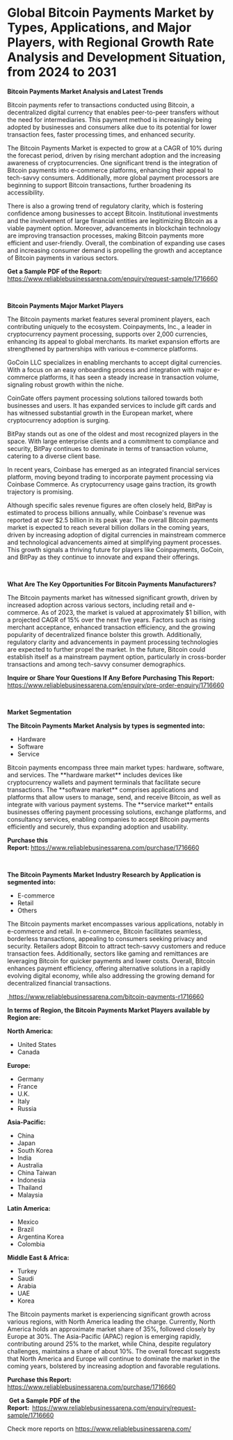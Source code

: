 <p><h1>Global Bitcoin Payments Market by Types, Applications, and Major Players, with Regional Growth Rate Analysis and Development Situation, from 2024 to 2031</h1></p><p><strong>Bitcoin Payments Market Analysis and Latest Trends</strong></p>
<p><p>Bitcoin payments refer to transactions conducted using Bitcoin, a decentralized digital currency that enables peer-to-peer transfers without the need for intermediaries. This payment method is increasingly being adopted by businesses and consumers alike due to its potential for lower transaction fees, faster processing times, and enhanced security.</p><p>The Bitcoin Payments Market is expected to grow at a CAGR of 10% during the forecast period, driven by rising merchant adoption and the increasing awareness of cryptocurrencies. One significant trend is the integration of Bitcoin payments into e-commerce platforms, enhancing their appeal to tech-savvy consumers. Additionally, more global payment processors are beginning to support Bitcoin transactions, further broadening its accessibility.</p><p>There is also a growing trend of regulatory clarity, which is fostering confidence among businesses to accept Bitcoin. Institutional investments and the involvement of large financial entities are legitimizing Bitcoin as a viable payment option. Moreover, advancements in blockchain technology are improving transaction processes, making Bitcoin payments more efficient and user-friendly. Overall, the combination of expanding use cases and increasing consumer demand is propelling the growth and acceptance of Bitcoin payments in various sectors.</p></p>
<p><strong>Get a Sample PDF of the Report:&nbsp;</strong> <a href="https://www.reliablebusinessarena.com/enquiry/request-sample/1716660?utm_campaign=1891&utm_medium=2&utm_source=Github&utm_content=ia&utm_term=28122024&utm_id=bitcoin-payments">https://www.reliablebusinessarena.com/enquiry/request-sample/1716660</a></p>
<p>&nbsp;</p>
<p><strong>Bitcoin Payments Major Market Players</strong></p>
<p><p>The Bitcoin payments market features several prominent players, each contributing uniquely to the ecosystem. Coinpayments, Inc., a leader in cryptocurrency payment processing, supports over 2,000 currencies, enhancing its appeal to global merchants. Its market expansion efforts are strengthened by partnerships with various e-commerce platforms.</p><p>GoCoin LLC specializes in enabling merchants to accept digital currencies. With a focus on an easy onboarding process and integration with major e-commerce platforms, it has seen a steady increase in transaction volume, signaling robust growth within the niche.</p><p>CoinGate offers payment processing solutions tailored towards both businesses and users. It has expanded services to include gift cards and has witnessed substantial growth in the European market, where cryptocurrency adoption is surging.</p><p>BitPay stands out as one of the oldest and most recognized players in the space. With large enterprise clients and a commitment to compliance and security, BitPay continues to dominate in terms of transaction volume, catering to a diverse client base.</p><p>In recent years, Coinbase has emerged as an integrated financial services platform, moving beyond trading to incorporate payment processing via Coinbase Commerce. As cryptocurrency usage gains traction, its growth trajectory is promising.</p><p>Although specific sales revenue figures are often closely held, BitPay is estimated to process billions annually, while Coinbase's revenue was reported at over $2.5 billion in its peak year. The overall Bitcoin payments market is expected to reach several billion dollars in the coming years, driven by increasing adoption of digital currencies in mainstream commerce and technological advancements aimed at simplifying payment processes. This growth signals a thriving future for players like Coinpayments, GoCoin, and BitPay as they continue to innovate and expand their offerings.</p></p>
<p>&nbsp;</p>
<p><strong>What Are The Key Opportunities For Bitcoin Payments Manufacturers?</strong></p>
<p><p>The Bitcoin payments market has witnessed significant growth, driven by increased adoption across various sectors, including retail and e-commerce. As of 2023, the market is valued at approximately $1 billion, with a projected CAGR of 15% over the next five years. Factors such as rising merchant acceptance, enhanced transaction efficiency, and the growing popularity of decentralized finance bolster this growth. Additionally, regulatory clarity and advancements in payment processing technologies are expected to further propel the market. In the future, Bitcoin could establish itself as a mainstream payment option, particularly in cross-border transactions and among tech-savvy consumer demographics.</p></p>
<p><strong>Inquire or Share Your Questions If Any Before Purchasing This Report:</strong> <a href="https://www.reliablebusinessarena.com/enquiry/pre-order-enquiry/1716660?utm_campaign=1891&utm_medium=2&utm_source=Github&utm_content=ia&utm_term=28122024&utm_id=bitcoin-payments">https://www.reliablebusinessarena.com/enquiry/pre-order-enquiry/1716660</a></p>
<p>&nbsp;</p>
<p><strong>Market Segmentation</strong></p>
<p><strong>The Bitcoin Payments Market Analysis by types is segmented into:</strong></p>
<p><ul><li>Hardware</li><li>Software</li><li>Service</li></ul></p>
<p><p>Bitcoin payments encompass three main market types: hardware, software, and services. The **hardware market** includes devices like cryptocurrency wallets and payment terminals that facilitate secure transactions. The **software market** comprises applications and platforms that allow users to manage, send, and receive Bitcoin, as well as integrate with various payment systems. The **service market** entails businesses offering payment processing solutions, exchange platforms, and consultancy services, enabling companies to accept Bitcoin payments efficiently and securely, thus expanding adoption and usability.</p></p>
<p><strong>Purchase this Report:&nbsp;</strong><a href="https://www.reliablebusinessarena.com/purchase/1716660?utm_campaign=1891&utm_medium=2&utm_source=Github&utm_content=ia&utm_term=28122024&utm_id=bitcoin-payments">https://www.reliablebusinessarena.com/purchase/1716660</a></p>
<p>&nbsp;</p>
<p><strong>The Bitcoin Payments Market Industry Research by Application is segmented into:</strong></p>
<p><ul><li>E-commerce</li><li>Retail</li><li>Others</li></ul></p>
<p><p>The Bitcoin payments market encompasses various applications, notably in e-commerce and retail. In e-commerce, Bitcoin facilitates seamless, borderless transactions, appealing to consumers seeking privacy and security. Retailers adopt Bitcoin to attract tech-savvy customers and reduce transaction fees. Additionally, sectors like gaming and remittances are leveraging Bitcoin for quicker payments and lower costs. Overall, Bitcoin enhances payment efficiency, offering alternative solutions in a rapidly evolving digital economy, while also addressing the growing demand for decentralized financial transactions.</p></p>
<p><a href="https://www.reliablebusinessarena.com/bitcoin-payments-r1716660?utm_campaign=1891&utm_medium=2&utm_source=Github&utm_content=ia&utm_term=28122024&utm_id=bitcoin-payments">&nbsp;https://www.reliablebusinessarena.com/bitcoin-payments-r1716660</a></p>
<p><strong>In terms of Region, the Bitcoin Payments Market Players available by Region are:</strong></p>
<p>
    <p> <strong> North America: </strong>
        <ul>
            <li>United States</li>
            <li>Canada</li>
        </ul>
        </p> 
    <p> <strong> Europe: </strong>
        <ul>
            <li>Germany</li>
            <li>France</li>
            <li>U.K.</li>
            <li>Italy</li>
            <li>Russia</li>
        </ul>
        </p> 
    <p> <strong> Asia-Pacific: </strong>
        <ul>
            <li>China</li>
            <li>Japan</li>
            <li>South Korea</li>
            <li>India</li>
            <li>Australia</li>
            <li>China Taiwan</li>
            <li>Indonesia</li>
            <li>Thailand</li>
            <li>Malaysia</li>
        </ul>
        </p> 
    <p> <strong> Latin America: </strong>
        <ul>
            <li>Mexico</li>
            <li>Brazil</li>
            <li>Argentina Korea</li>
            <li>Colombia</li>
        </ul>
        </p> 
    <p> <strong> Middle East & Africa: </strong>
        <ul>
            <li>Turkey</li>
            <li>Saudi</li>
            <li>Arabia</li>
            <li>UAE</li>
            <li>Korea</li>
        </ul>
    </p>
    </p>
<p><p>The Bitcoin payments market is experiencing significant growth across various regions, with North America leading the charge. Currently, North America holds an approximate market share of 35%, followed closely by Europe at 30%. The Asia-Pacific (APAC) region is emerging rapidly, contributing around 25% to the market, while China, despite regulatory challenges, maintains a share of about 10%. The overall forecast suggests that North America and Europe will continue to dominate the market in the coming years, bolstered by increasing adoption and favorable regulations.</p></p>
<p><strong>Purchase this Report: </strong><a href="https://www.reliablebusinessarena.com/purchase/1716660?utm_campaign=1891&utm_medium=2&utm_source=Github&utm_content=ia&utm_term=28122024&utm_id=bitcoin-payments">https://www.reliablebusinessarena.com/purchase/1716660</a></p>
<p>&nbsp;<strong>Get a Sample PDF of the Report:&nbsp;&nbsp;</strong><a href="https://www.reliablebusinessarena.com/enquiry/request-sample/1716660?utm_campaign=1891&utm_medium=2&utm_source=Github&utm_content=ia&utm_term=28122024&utm_id=bitcoin-payments">https://www.reliablebusinessarena.com/enquiry/request-sample/1716660</a></p>
<p><strong></strong></p>
<p>Check more reports on <a href="https://www.reliablebusinessarena.com/?utm_campaign=1891&utm_medium=2&utm_source=Github&utm_content=ia&utm_term=28122024&utm_id=bitcoin-payments">https://www.reliablebusinessarena.com/</a></p>